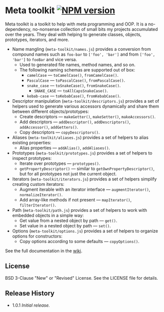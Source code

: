 # Meta toolkit [![NPM version][npm-img]][npm-url]

[npm-img]: https://img.shields.io/npm/v/meta-toolkit.svg
[npm-url]: https://npmjs.org/package/meta-toolkit

Meta toolkit is a toolkit to help with meta programming and OOP. It is a no-dependency,
no-nonsense collection of small bits my projects accumulated over the years. They deal with
helping to generate classes, objects, prototypes, iterators, and more.

* Name mangling (`meta-toolkit/names.js`) provides a conversion from compound names
  such as `foo-bar` to `['foo', 'bar']` and from `['foo', 'bar']` to `fooBar` and vice versa.
  * Used to generated file names, method names, and so on.
  * The following naming schemas are supported out of box:
    * `camelCase` &mdash; `toCamelCase()`, `fromCamelCase()`.
    * `PascalCase` &mdash; `toPascalCase()`, `fromPascalCase()`.
    * `snake_case` &mdash; `toSnakeCase()`, `fromSnakeCase()`.
      * `SNAKE_CASE` &mdash; `toAllCapsSnakeCase()`.
    * `kebab-case` &mdash; `toKebabCase()`, `fromKebabCase()`.
* Descriptor manipulation (`meta-toolkit/descriptors.js`) provides a set of helpers used to generate
  various accessors dynamically and share them between different objects/prototypes:
  * Create descriptors &mdash; `makeGetter()`, `makeSetter()`, `makeAccessors()`.
  * Add descriptors &mdash; `addDescriptor()`, `addDescriptors()`, `addAccessor()`, `addGetters()`.
  * Copy descriptors &mdash; `copyDescriptors()`.
* Aliases (`meta-toolkit/aliases.js`) provides a set of helpers to alias existing properties:
  * Alias properties &mdash; `addAlias()`, `addAliases()`.
* Prototypes (`meta-toolkit/prototypes.js`) provides a set of helpers to inspect prototypes:
  * Iterate over prototypes &mdash; `prototypes()`.
  * `getPropertyDescriptor()` &mdash; similar to `getOwnPropertyDescriptor()`, but for all prototypes
    not just the current object.
* Iterators (`meta-toolkit/iterators.js`) provides a set of helpers simplify creating custom iterators:
  * Augment iterable with an iterator interface &mdash; `augmentIterator()`, `normalizeIterator()`.
  * Add array-like methods if not present &mdash; `mapIterator()`, `filterIterator()`.
* Path (`meta-toolkit/path.js`) provides a set of helpers to work with embedded objects in a simple way:
  * Get value from a nested object by path &mdash; `get()`.
  * Set value in a nested object by path &mdash; `set()`.
* Options (`meta-toolkit/options.js`) provides a set of helpers to organize options for constructors:
  * Copy options according to some defaults &mdash; `copyOptions()`.

See the full documentation in the [wiki](https://github.com/uhop/meta-toolkit/wiki).

## License

BSD 3-Clause "New" or "Revised" License. See the LICENSE file for details.

## Release History

* 1.0.1 *Initial release.*
